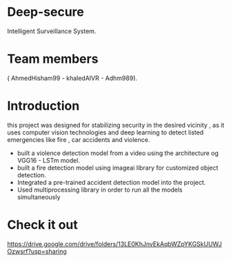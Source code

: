 # Deep-secure
Intelligent Surveillance System.

# Team members 
( AhmedHisham99 - khaledAIVR - Adhm989). 
 
# Introduction 
this project was designed for stabilizing security in the desired vicinity , as it uses computer vision technologies and deep learning to detect listed emergencies like fire , car accidents and violence.  
- built a violence  detection model from a video using the architecture og VGG16 - LSTm model.  
- built a fire detection model using imageai library for customized object detection. 
- Integrated a pre-trained accident detection model into the project.   
- Used multiprocessing library in order to run all the models simultaneously 

# Check it out 
https://drive.google.com/drive/folders/13LE0KhJnvEkAqbWZpYKGSkUUWJOzwsrf?usp=sharing
